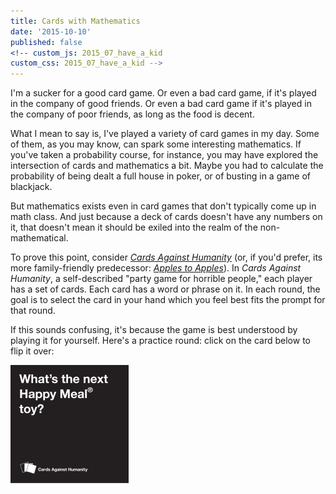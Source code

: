 ```yaml
---
title: Cards with Mathematics
date: '2015-10-10'
published: false
<!-- custom_js: 2015_07_have_a_kid
custom_css: 2015_07_have_a_kid -->
---
```

I'm a sucker for a good card game. Or even a bad card game, if it's played in the company of good friends. Or even a bad card game if it's played in the company of poor friends, as long as the food is decent.

What I mean to say is, I've played a variety of card games in my day. Some of them, as you may know, can spark some interesting mathematics. If you've taken a probability course, for instance, you may have explored the intersection of cards and mathematics a bit. Maybe you had to calculate the probability of being dealt a full house in poker, or of busting in a game of blackjack.

But mathematics exists even in card games that don't typically come up in math class. And just because a deck of cards doesn't have any numbers on it, that doesn't mean it should be exiled into the realm of the non-mathematical.

To prove this point, consider <a href="https://en.wikipedia.org/wiki/Cards_Against_Humanity" target="_blank">_Cards Against Humanity_</a> (or, if you'd prefer, its more family-friendly predecessor: <a href="https://en.wikipedia.org/wiki/Apples_to_Apples" target="_blank">_Apples to Apples_</a>). In _Cards Against Humanity_, a self-described "party game for horrible people," each player has a set of cards. Each card has a word or phrase on it. In each round, the goal is to select the card in your hand which you feel best fits the prompt for that round. 

If this sounds confusing, it's because the game is best understood by playing it for yourself. Here's a practice round: click on the card below to flip it over:

<div class="card question">
  <div class="card-front"></div>
  <div class="card-back">
    <img src="/images/2015/10/black-card.png" alt="What's the next Happy Meal Toy?">
  </div>
</div>


<!-- images -->